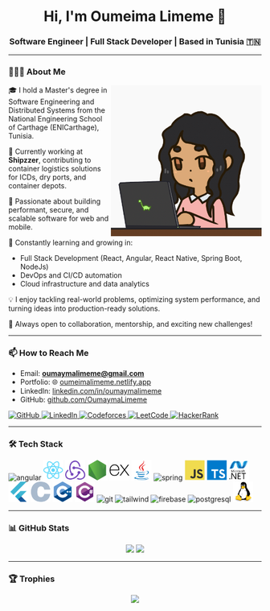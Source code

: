 <h1 align="center">Hi, I'm Oumeima Limeme 👋</h1>
<h3 align="center">Software Engineer | Full Stack Developer | Based in Tunisia 🇹🇳</h3>

---

### 👩🏻‍💻 About Me

<img align="right" alt="Coding" width="300" src="https://github.com/OumaymaLimeme/OumaymaLimeme/blob/main/oumayma.gif">

🎓 I hold a Master's degree in Software Engineering and Distributed Systems from the National Engineering School of Carthage (ENICarthage), Tunisia.

💼 Currently working at **Shipzzer**, contributing to container logistics solutions for ICDs, dry ports, and container depots.

🚀 Passionate about building performant, secure, and scalable software for web and mobile.

🧠 Constantly learning and growing in:
- Full Stack Development (React, Angular, React Native, Spring Boot, NodeJs)
- DevOps and CI/CD automation
- Cloud infrastructure and data analytics

💡 I enjoy tackling real-world problems, optimizing system performance, and turning ideas into production-ready solutions.

🤝 Always open to collaboration, mentorship, and exciting new challenges!

---

### 📫 How to Reach Me

- Email: **oumaymalimeme@gmail.com**
- Portfolio: 🌐 [oumeimalimeme.netlify.app](https://oumeimalimeme.netlify.app/)
- LinkedIn: [linkedin.com/in/oumaymalimeme](https://www.linkedin.com/in/oumaymalimeme/)
- GitHub: [github.com/OumaymaLimeme](https://github.com/OumaymaLimeme)

<p align="left">
  <a href="https://github.com/OumaymaLimeme" target="_blank">
    <img alt="GitHub" src="https://img.shields.io/badge/GitHub-%2312100E.svg?&style=for-the-badge&logo=github&logoColor=white"/>
  </a>
  <a href="https://www.linkedin.com/in/oumaymalimeme/" target="_blank">
    <img alt="LinkedIn" src="https://img.shields.io/badge/LinkedIn-%230077B5.svg?&style=for-the-badge&logo=linkedin&logoColor=white"/>
  </a>
  <a href="https://codeforces.com/profile/Oumayma23" target="_blank">
    <img alt="Codeforces" src="https://raw.githubusercontent.com/rahuldkjain/github-profile-readme-generator/master/src/images/icons/Social/codeforces.svg" height="30" width="40"/>
  </a>
  <a href="https://leetcode.com/Oumayma23/" target="_blank">
    <img alt="LeetCode" src="https://raw.githubusercontent.com/rahuldkjain/github-profile-readme-generator/master/src/images/icons/Social/leet-code.svg" height="30" width="40"/>
  </a>
  <a href="https://www.hackerrank.com/profile/oumeimalimeme" target="_blank">
    <img alt="HackerRank" src="https://raw.githubusercontent.com/rahuldkjain/github-profile-readme-generator/master/src/images/icons/Social/hackerrank.svg" height="30" width="40"/>
  </a>
</p>

---

### 🛠 Tech Stack

<p align="left">
  <img src="https://angular.io/assets/images/logos/angular/angular.svg" alt="angular" width="40" height="40"/>
  <img src="https://raw.githubusercontent.com/devicons/devicon/master/icons/react/react-original.svg" alt="react" width="40" height="40"/>
  <img src="https://raw.githubusercontent.com/devicons/devicon/master/icons/redux/redux-original.svg" alt="redux" width="40" height="40"/>
  <img src="https://raw.githubusercontent.com/devicons/devicon/master/icons/nodejs/nodejs-original.svg" alt="nodejs" width="40" height="40"/>
  <img src="https://raw.githubusercontent.com/devicons/devicon/master/icons/express/express-original.svg" alt="express" width="40" height="40"/>
  <img src="https://raw.githubusercontent.com/devicons/devicon/master/icons/java/java-original.svg" alt="java" width="40" height="40"/>
  <img src="https://www.vectorlogo.zone/logos/springio/springio-icon.svg" alt="spring" width="40" height="40"/>
  <img src="https://raw.githubusercontent.com/devicons/devicon/master/icons/javascript/javascript-original.svg" alt="javascript" width="40" height="40"/>
  <img src="https://raw.githubusercontent.com/devicons/devicon/master/icons/typescript/typescript-original.svg" alt="typescript" width="40" height="40"/>
  <img src="https://raw.githubusercontent.com/devicons/devicon/master/icons/dot-net/dot-net-original-wordmark.svg" alt="dotnet" width="40" height="40"/>
  <img src="https://raw.githubusercontent.com/devicons/devicon/master/icons/flutter/flutter-original.svg" alt="flutter" width="40" height="40"/>
  <img src="https://raw.githubusercontent.com/devicons/devicon/master/icons/c/c-original.svg" alt="c" width="40" height="40"/>
  <img src="https://raw.githubusercontent.com/devicons/devicon/master/icons/cplusplus/cplusplus-original.svg" alt="cpp" width="40" height="40"/>
  <img src="https://raw.githubusercontent.com/devicons/devicon/master/icons/csharp/csharp-original.svg" alt="csharp" width="40" height="40"/>
  <img src="https://www.vectorlogo.zone/logos/git-scm/git-scm-icon.svg" alt="git" width="40" height="40"/>
  <img src="https://www.vectorlogo.zone/logos/tailwindcss/tailwindcss-icon.svg" alt="tailwind" width="40" height="40"/>
  <img src="https://www.vectorlogo.zone/logos/firebase/firebase-icon.svg" alt="firebase" width="40" height="40"/>
  <img src="https://www.vectorlogo.zone/logos/postgresql/postgresql-icon.svg" alt="postgresql" width="40" height="40"/>
  <img src="https://raw.githubusercontent.com/devicons/devicon/master/icons/linux/linux-original.svg" alt="linux" width="40" height="40"/>
</p>

---

### 📊 GitHub Stats

<p align="center">
  <img height="180em" src="https://github-readme-stats-eight-theta.vercel.app/api?username=oumaymalimeme&show_icons=true&theme=algolia&include_all_commits=true&count_private=true"/>
  <img height="180em" src="https://github-readme-stats-eight-theta.vercel.app/api/top-langs/?username=oumaymalimeme&layout=compact&langs_count=8&theme=algolia"/>
</p>

---

### 🏆 Trophies

<p align="center">
  <a href="https://github.com/ryo-ma/github-profile-trophy">
    <img src="https://github-profile-trophy.vercel.app/?username=oumaymalimeme&theme=darkhub"/>
  </a>
</p>
